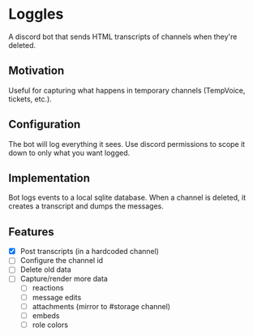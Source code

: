# Loggles
A discord bot that sends HTML transcripts of channels when they're deleted.

## Motivation
Useful for capturing what happens in temporary channels (TempVoice, tickets, etc.).

## Configuration
The bot will log everything it sees. Use discord permissions to scope it down to only what you want logged.

## Implementation
Bot logs events to a local sqlite database. When a channel is deleted, it creates a transcript and dumps the messages.

## Features
- [x] Post transcripts (in a hardcoded channel)
- [ ] Configure the channel id
- [ ] Delete old data
- [ ] Capture/render more data
  - [ ] reactions
  - [ ] message edits
  - [ ] attachments (mirror to #storage channel)
  - [ ] embeds
  - [ ] role colors
